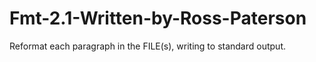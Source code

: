# Fmt-2.1-Written-by-Ross-Paterson
Reformat each paragraph in the FILE(s), writing to standard output.
